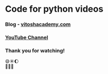 # Code for python videos 
### Blog - [vitoshacademy.com](https://vitoshacademy.com)
### [YouTube Channel](https://www.youtube.com/user/vitoshacademy)

### Thank you for watching!
:smile::sunny::moon:<br>
:rose:🌴:dragon:
